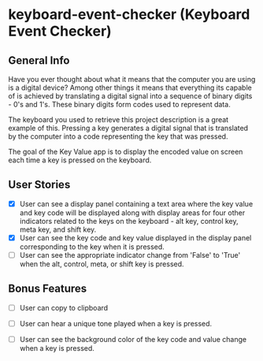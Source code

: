 # keyboard-event-checker (Keyboard Event Checker)

## General Info

Have you ever thought about what it means that the computer you are using is a digital device? Among other things it means that everything its capable of is achieved by translating a digital signal into a sequence of binary digits - 0's and 1's. These binary digits form codes used to represent data.

The keyboard you used to retrieve this project description is a great example of this. Pressing a key generates a digital signal that is translated by the computer into a code representing the key that was pressed.

The goal of the Key Value app is to display the encoded value on screen each time a key is pressed on the keyboard.

## User Stories

* [X] User can see a display panel containing a text area where the key value and key code will be displayed along with display areas for four other indicators related to the keys on the keyboard - alt key, control key, meta key, and shift key.
* [X] User can see the key code and key value displayed in the display panel corresponding to the key when it is pressed.
* [ ] User can see the appropriate indicator change from 'False' to 'True' when the alt, control, meta, or shift key is pressed.

## Bonus Features

* [ ] User can copy to clipboard
* [ ] User can hear a unique tone played when a key is pressed.
* [ ] User can see the background color of the key code and value change when a key is pressed.

